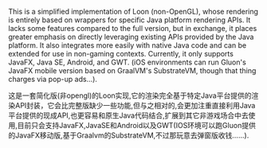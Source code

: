 This is a simplified implementation of Loon (non-OpenGL), whose rendering is entirely based on wrappers for specific Java platform rendering APIs. It lacks some features compared to the full version, but in exchange, it places greater emphasis on directly leveraging existing APIs provided by the Java platform. It also integrates more easily with native Java code and can be extended for use in non-gaming contexts. Currently, it only supports JavaFX, Java SE, Android, and GWT. (iOS environments can run Gluon's JavaFX mobile version based on GraalVM's SubstrateVM, though that thing charges via pop-up ads...).

这是一套简化版(非opengl)的Loon实现,它的渲染完全基于特定Java平台提供的渲染API封装，它会比完整版缺少一些功能,但与之相对的,会更加注重直接利用Java平台提供的现成API,也更容易和原生Java代码结合,扩展到其它非游戏场合中去使用,目前只会支持JavaFX,JavaSE和Android以及GWT(IOS环境可以跑Gluon提供的JavaFX移动版,基于Graalvm的SubstrateVM,不过那玩意去弹窗版收钱……).